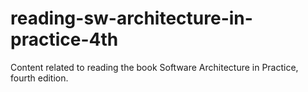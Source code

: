 # reading-sw-architecture-in-practice-4th
Content related to reading the book Software Architecture in Practice, fourth edition.
